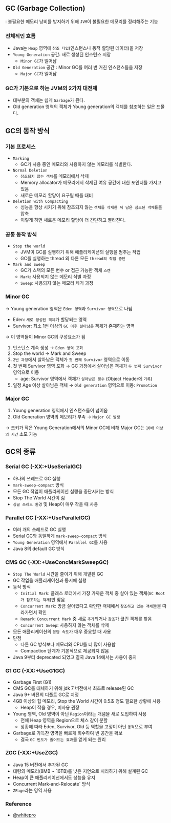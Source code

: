 ## GC (Garbage Collection)


: 불필요한 메모리 낭비를 방지하기 위해 `JVM`이 불필요한 메모리를 정리해주는 기능

### 전체적인 흐름

- Java는 `Heap` 영역에 `참조 타입`(인스턴스나 동적 할당된 데이터)을 저장
- `Young Generation` 공간: 새로 생성된 인스턴스 저장
  - `Minor GC`가 일어남
- `Old Generation` 공간 : Minor GC를 여러 번 거친 인스턴스들을 저장
  - `Major GC`가 일어남

### GC가 기본으로 하는 JVM의 2가지 대전제

- 대부분의 객체는 쉽게 `Garbage`가 된다.
- Old generation 영역의 객체가 Young generation의 객체를 참조하는 일은 드물다.

## GC의 동작 방식

### 기본 프로세스
  - `Marking`
    - GC가 사용 중인 메모리와 사용하지 않는 메모리를 식별한다.
  - `Normal Deletion`
    - `참조되지 않는 객체`를 메모리에서 삭제
    - Memory allocator가 메모리에서 삭제된 여유 공간에 대한 포인터를 가지고 있음
    - 새로운 메모리 할당이 요구될 때를 대비
  - `Deletion with Compacting`
    - 성능을 향상 시키기 위해 참조되지 않는 `객체를 삭제한 뒤 남은 참조된 객체들`을 압축
    - 이렇게 하면 새로운 메모리 할당이 더 간단하고 빨라진다.

### 공통 동작 방식

- `Stop the world`
  - JVM이 GC를 실행하기 위해 애플리케이션의 실행을 멈추는 작업
  - GC를 실행하는 thread 외 다른 모든 `thread의 작업 중단`
- `Mark and Sweep`
  - GC가 스택의 모든 변수 or 접근 가능한 객체 `스캔`
  - `Mark`: 사용되지 않는 메모리 식별 과정
  - `Sweep`: 사용되지 않는 메모리 제거 과정

### Minor GC

→ Young generation 영역은 `Eden 영역`과 `Survivor 영역`으로 나뉨

- Eden: `새로 생성된 객체`가 할당되는 영역
- Survivor: 최소 1번 이상의 `GC 이후 살아남은` 객체가 존재하는 영역

→ 이 영역들이 Minor GC의 구성요소가 됨

1. 인스턴스 계속 생성 → `Eden 영역 포화`
2. Stop the world → Mark and Sweep
3. `2번 과정`에서 살아남은 객체가 `첫 번째 Survivor` 영역으로 이동
4. 첫 번째 Survivor 영역 포화 → GC 과정에서 살아남은 객체가 `두 번째 Survivor` 영역으로 이동
   - age: Survivor 영역에서 객체가 `살아남은 횟수` (Object Header에 `기록`)
5. 일정 Age 이상 살아남은 객체 → `Old generation` 영역으로 이동: `Promotion`

### Major GC

1. Young generation 영역에서 인스턴스들이 넘어옴
2. Old Generation 영역의 메모리가 부족 → `Major GC 발생`

→ 크키가 작은 Young Generation에서의 Minor GC에 비해 Major GC는 `10배 이상의 시간` 소모 가능

## GC의 종류

### Serial GC (-XX:+UseSerialGC)

- 하나의 쓰레드로 GC 실행
- `mark-sweep-compact` 방식
- 모든 GC 작업이 애플리케이션 실행을 중단시키는 방식
- Stop The World 시간이 긺
- `싱글 쓰레드 환경` 및 Heap이 매우 작을 때 사용

### Parallel GC (-XX:+UseParallelGC)

- 여러 개의 쓰레드로 GC 실행
- Serial GC와 동일하게 `mark-sweep-compact` 방식
- `Young Generation` 영역에서 `Parallel GC`를 사용
- Java 8의 default GC 방식

### CMS GC (-XX:+UseConcMarkSweepGC)

- `Stop The World` 시간을 줄이기 위해 개발된 GC
- GC 작업을 애플리케이션과 동시에 실행
- 동작 방식
  - `Initial Mark`: 클래스 로더에서 가장 가까운 객체 중 살아 있는 객체(`GC Root가 참조하는 객체`)만 찾음
  - `Concurrent Mark`: 방금 살아있다고 확인한 객체에서 `참조하고 있는 객체`들을 따라가면서 확인
  - `Remark`: `Concurrent Mark` 중 새로 `추가`되거나 `참조`가 끊긴 객체를 찾음
  - `Concurrent Sweep`: 사용하지 않는 객체를 삭제
- 모든 애플리케이션의 `응답 속도`가 매우 중요할 때 사용
- 단점
  - 다른 GC 방식보다 메모리와 CPU를 더 많이 사용함
  - Compaction 단계가 기본적으로 제공되지 않음
- Java 9부터 deprecated 되었고 결국 Java 14에서는 사용이 중지

### G1 GC (-XX:+UseG1GC)

- Garbage First (G1)
- CMS GC를 대체하기 위해 jdk 7 버전에서 최초로 release된 GC
- Java 9+ 버전의 디폴트 GC로 지정
- 4GB 이상의 힙 메모리, Stop the World 시간이 0.5초 정도 필요한 상황에 사용
  - Heap이 작을 경우, 미사용 권장
- Young 영역, Old 영역이 아닌 `Region`이라는 개념을 새로 도입하여 사용
  - 전체 Heap 영역을 Region으로 체스 같이 분할
  - 상황에 따라 Eden, Survivor, Old 등 역할을 고정이 아닌 `동적`으로 부여
- Garbage로 가득찬 영역을 빠르게 회수하여 빈 공간을 확보
  - 결국 `GC 빈도가 줄어드는 효과`를 얻게 되는 원리

### ZGC (-XX:+UseZGC)

- Java 15 버전에서 추가된 GC
- 대량의 메모리(8MB ~ 16TB)를 낮은 지연으로 처리하기 위해 설계된 GC
- Heap이 큰 애플리케이션에서도 성능을 유지
- Concurrent Mark-and-Relocate` 방식
- `ZPage`라는 영역 사용

### Reference

- [@whitepro](https://whitepro.tistory.com/462)
